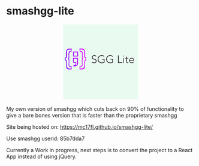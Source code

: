 # smashgg-lite

<p align="center">
  <img src="/imgs/ssg-lite-header-logo-thumbnail.PNG" alt="">
</p>

My own version of smashgg which cuts back on 90% of functionality to give a bare bones version that is faster than the proprietary smashgg <br>

Site being hosted on: https://mc17fl.github.io/smashgg-lite/

Use smashgg userid: 85b7dda7

Currently a Work in progress, next steps is to convert the project to a React App instead of using jQuery.
